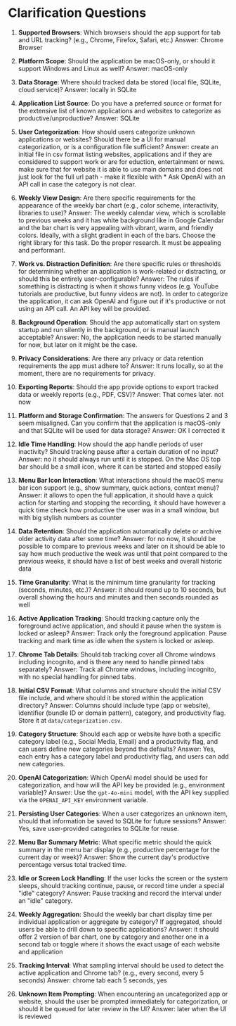 # Clarification Questions

1. **Supported Browsers**: Which browsers should the app support for tab and URL tracking? (e.g., Chrome, Firefox, Safari, etc.)
Answer: Chrome Browser
2. **Platform Scope**: Should the application be macOS-only, or should it support Windows and Linux as well? Answer: macOS-only
3. **Data Storage**: Where should tracked data be stored (local file, SQLite, cloud service)? Answer: locally in SQLite
4. **Application List Source**: Do you have a preferred source or format for the extensive list of known applications and websites to categorize as productive/unproductive? Answer: SQLite
5. **User Categorization**: How should users categorize unknown applications or websites? Should there be a UI for manual categorization, or is a configuration file sufficient? Answer: create an initial file in csv format listing websites, applications and if they are considered to support work or are for eduction, entertainment or news. make sure that for website it is able to use main domains and does not just look for the full url path - make it flexible with *
Ask OpenAI with an API call in case the category is not clear.
6. **Weekly View Design**: Are there specific requirements for the appearance of the weekly bar chart (e.g., color scheme, interactivity, libraries to use)? Answer: The weekly calendar view, which is scrollable to previous weeks and it has white background like in Google Calendar and the bar chart is very appealing with vibrant, warm, and friendly colors. Ideally, with a slight gradient in each of the bars. Choose the right library for this task. Do the proper research. It must be appealing and performant. 
7. **Work vs. Distraction Definition**: Are there specific rules or thresholds for determining whether an application is work-related or distracting, or should this be entirely user-configurable? Answer: The rules if something is distracting is when it shows funny videos (e.g. YouTube tutorials are productive, but funny videos are not). In order to categorize the application, it can ask OpenAI and figure out if it's productive or not using an API call. An API key will be provided. 
8. **Background Operation**: Should the app automatically start on system startup and run silently in the background, or is manual launch acceptable? Answer: No, the application needs to be started manually for now, but later on it might be the case. 
9. **Privacy Considerations**: Are there any privacy or data retention requirements the app must adhere to? Answer: It runs locally, so at the moment, there are no requirements for privacy. 
10. **Exporting Reports**: Should the app provide options to export tracked data or weekly reports (e.g., PDF, CSV)? Answer: That comes later. not now
11. **Platform and Storage Confirmation**: The answers for Questions 2 and 3 seem misaligned. Can you confirm that the application is macOS-only and that SQLite will be used for data storage? Answer: OK I corrected it
12. **Idle Time Handling**: How should the app handle periods of user inactivity? Should tracking pause after a certain duration of no input? Answer: no it should always run until it is stopped. On the Mac OS top bar should be a small icon, where it can be started and stopped easily
13. **Menu Bar Icon Interaction**: What interactions should the macOS menu bar icon support (e.g., show summary, quick actions, context menu)? Answer: it allows to open the full application, it should have a quick action for starting and stopping the recording, it should have however a quick time check how productive the user was in a small window, but with big stylish numbers as counter
14. **Data Retention**: Should the application automatically delete or archive older activity data after some time? Answer: for no now, it should be possible to compare to previous weeks and later on it should be able to say how much productive the week was until that point compared to the previous weeks, it should have a list of best weeks and overall historic data
15. **Time Granularity**: What is the minimum time granularity for tracking (seconds, minutes, etc.)? Answer: it should round up to 10 seconds, but overall showing the hours and minutes and then seconds rounded as well
     

16. **Active Application Tracking**: Should tracking capture only the foreground active application, and should it pause when the system is locked or asleep?
Answer: Track only the foreground application. Pause tracking and mark time as idle when the system is locked or asleep.
17. **Chrome Tab Details**: Should tab tracking cover all Chrome windows including incognito, and is there any need to handle pinned tabs separately?
Answer: Track all Chrome windows, including incognito, with no special handling for pinned tabs.
18. **Initial CSV Format**: What columns and structure should the initial CSV file include, and where should it be stored within the application directory?
Answer: Columns should include type (app or website), identifier (bundle ID or domain pattern), category, and productivity flag. Store it at `data/categorization.csv`.
19. **Category Structure**: Should each app or website have both a specific category label (e.g., Social Media, Email) and a productivity flag, and can users define new categories beyond the defaults?
Answer: Yes, each entry has a category label and productivity flag, and users can add new categories.
20. **OpenAI Categorization**: Which OpenAI model should be used for categorization, and how will the API key be provided (e.g., environment variable)?
Answer: Use the `gpt-4o-mini` model, with the API key supplied via the `OPENAI_API_KEY` environment variable.
21. **Persisting User Categories**: When a user categorizes an unknown item, should that information be saved to SQLite for future sessions?
Answer: Yes, save user-provided categories to SQLite for reuse.
22. **Menu Bar Summary Metric**: What specific metric should the quick summary in the menu bar display (e.g., productive percentage for the current day or week)?
Answer: Show the current day's productive percentage versus total tracked time.
23. **Idle or Screen Lock Handling**: If the user locks the screen or the system sleeps, should tracking continue, pause, or record time under a special "idle" category?
Answer: Pause tracking and record the interval under an "idle" category.
24. **Weekly Aggregation**: Should the weekly bar chart display time per individual application or aggregate by category? If aggregated, should users be able to drill down to specific applications? Answer: it should offer 2 version of bar chart, one by category and another one in a second tab or toggle where it shows the exact usage of each website and application
25. **Tracking Interval**: What sampling interval should be used to detect the active application and Chrome tab? (e.g., every second, every 5 seconds) Answer: chrome tab each 5 seconds, yes
26. **Unknown Item Prompting**: When encountering an uncategorized app or website, should the user be prompted immediately for categorization, or should it be queued for later review in the UI? Answer:  later when the UI is reviewed
